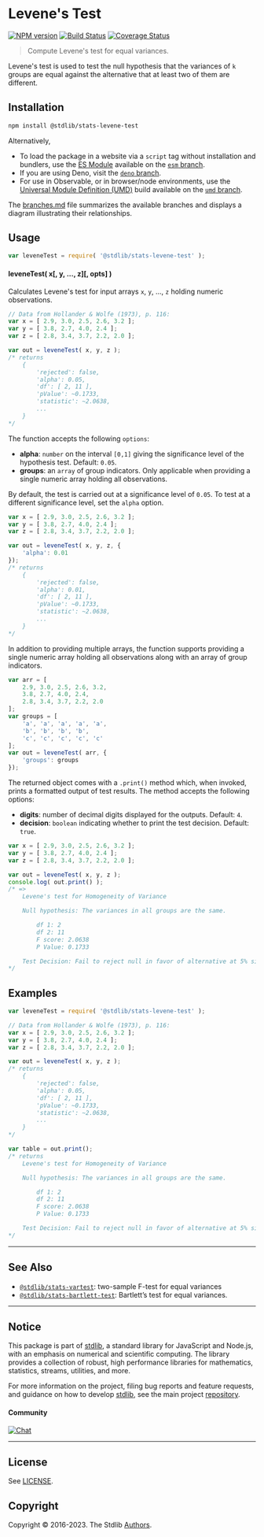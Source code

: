 <!--

@license Apache-2.0

Copyright (c) 2021 The Stdlib Authors.

Licensed under the Apache License, Version 2.0 (the "License");
you may not use this file except in compliance with the License.
You may obtain a copy of the License at

   http://www.apache.org/licenses/LICENSE-2.0

Unless required by applicable law or agreed to in writing, software
distributed under the License is distributed on an "AS IS" BASIS,
WITHOUT WARRANTIES OR CONDITIONS OF ANY KIND, either express or implied.
See the License for the specific language governing permissions and
limitations under the License.

-->

# Levene's Test

[![NPM version][npm-image]][npm-url] [![Build Status][test-image]][test-url] [![Coverage Status][coverage-image]][coverage-url] <!-- [![dependencies][dependencies-image]][dependencies-url] -->

> Compute Levene's test for equal variances.

<section class="intro">

Levene's test is used to test the null hypothesis that the variances of `k` groups are equal against the alternative that at least two of them are different.

</section>

<!-- /.intro -->

<section class="installation">

## Installation

```bash
npm install @stdlib/stats-levene-test
```

Alternatively,

-   To load the package in a website via a `script` tag without installation and bundlers, use the [ES Module][es-module] available on the [`esm` branch][esm-url].
-   If you are using Deno, visit the [`deno` branch][deno-url].
-   For use in Observable, or in browser/node environments, use the [Universal Module Definition (UMD)][umd] build available on the [`umd` branch][umd-url].

The [branches.md][branches-url] file summarizes the available branches and displays a diagram illustrating their relationships.

</section>

<section class="usage">

## Usage

```javascript
var leveneTest = require( '@stdlib/stats-levene-test' );
```

#### leveneTest( x\[, y, ..., z]\[, opts] )

Calculates Levene's test for input arrays `x`, `y`, ..., `z` holding numeric observations. 

```javascript
// Data from Hollander & Wolfe (1973), p. 116:
var x = [ 2.9, 3.0, 2.5, 2.6, 3.2 ];
var y = [ 3.8, 2.7, 4.0, 2.4 ];
var z = [ 2.8, 3.4, 3.7, 2.2, 2.0 ];

var out = leveneTest( x, y, z );
/* returns
    {
        'rejected': false,
        'alpha': 0.05,
        'df': [ 2, 11 ],
        'pValue': ~0.1733,
        'statistic': ~2.0638,
        ...
    }
*/
```

The function accepts the following `options`:

-   **alpha**: `number` on the interval `[0,1]` giving the significance level of the hypothesis test. Default: `0.05`.
-   **groups**: an `array` of group indicators. Only applicable when providing a single numeric array holding all observations.

By default, the test is carried out at a significance level of `0.05`. To test at a different significance level, set the `alpha` option.

```javascript
var x = [ 2.9, 3.0, 2.5, 2.6, 3.2 ];
var y = [ 3.8, 2.7, 4.0, 2.4 ];
var z = [ 2.8, 3.4, 3.7, 2.2, 2.0 ];

var out = leveneTest( x, y, z, {
    'alpha': 0.01
});
/* returns
    {
        'rejected': false,
        'alpha': 0.01,
        'df': [ 2, 11 ],
        'pValue': ~0.1733,
        'statistic': ~2.0638,
        ...
    }
*/
```

In addition to providing multiple arrays, the function supports providing a single numeric array holding all observations along with an array of group indicators.

<!-- eslint-disable array-element-newline -->

```javascript
var arr = [
    2.9, 3.0, 2.5, 2.6, 3.2,
    3.8, 2.7, 4.0, 2.4,
    2.8, 3.4, 3.7, 2.2, 2.0
];
var groups = [
    'a', 'a', 'a', 'a', 'a',
    'b', 'b', 'b', 'b',
    'c', 'c', 'c', 'c', 'c'
];
var out = leveneTest( arr, {
    'groups': groups
});
```

The returned object comes with a `.print()` method which, when invoked, prints a formatted output of test results. The method accepts the following options:

-   **digits**: number of decimal digits displayed for the outputs. Default: `4`.
-   **decision**: `boolean` indicating whether to print the test decision. Default: `true`.

```javascript
var x = [ 2.9, 3.0, 2.5, 2.6, 3.2 ];
var y = [ 3.8, 2.7, 4.0, 2.4 ];
var z = [ 2.8, 3.4, 3.7, 2.2, 2.0 ];

var out = leveneTest( x, y, z );
console.log( out.print() );
/* =>
    Levene's test for Homogeneity of Variance

    Null hypothesis: The variances in all groups are the same.

        df 1: 2
        df 2: 11
        F score: 2.0638
        P Value: 0.1733

    Test Decision: Fail to reject null in favor of alternative at 5% significance level
*/
```

</section>

<!-- /.usage -->

<section class="examples">

## Examples

<!-- eslint no-undef: "error" -->

```javascript
var leveneTest = require( '@stdlib/stats-levene-test' );

// Data from Hollander & Wolfe (1973), p. 116:
var x = [ 2.9, 3.0, 2.5, 2.6, 3.2 ];
var y = [ 3.8, 2.7, 4.0, 2.4 ];
var z = [ 2.8, 3.4, 3.7, 2.2, 2.0 ];

var out = leveneTest( x, y, z );
/* returns
    {
        'rejected': false,
        'alpha': 0.05,
        'df': [ 2, 11 ],
        'pValue': ~0.1733,
        'statistic': ~2.0638,
        ...
    }
*/

var table = out.print();
/* returns
    Levene's test for Homogeneity of Variance

    Null hypothesis: The variances in all groups are the same.

        df 1: 2
        df 2: 11
        F score: 2.0638
        P Value: 0.1733

    Test Decision: Fail to reject null in favor of alternative at 5% significance level
*/
```

</section>

<!-- /.examples -->

<section class="references">

</section>

<!-- /.references -->

<!-- Section for related `stdlib` packages. Do not manually edit this section, as it is automatically populated. -->

<section class="related">

* * *

## See Also

-   <span class="package-name">[`@stdlib/stats-vartest`][@stdlib/stats/vartest]</span><span class="delimiter">: </span><span class="description">two-sample F-test for equal variances</span>
-   <span class="package-name">[`@stdlib/stats-bartlett-test`][@stdlib/stats/bartlett-test]</span><span class="delimiter">: </span><span class="description">Bartlett’s test for equal variances.</span>

</section>

<!-- /.related -->

<!-- Section for all links. Make sure to keep an empty line after the `section` element and another before the `/section` close. -->


<section class="main-repo" >

* * *

## Notice

This package is part of [stdlib][stdlib], a standard library for JavaScript and Node.js, with an emphasis on numerical and scientific computing. The library provides a collection of robust, high performance libraries for mathematics, statistics, streams, utilities, and more.

For more information on the project, filing bug reports and feature requests, and guidance on how to develop [stdlib][stdlib], see the main project [repository][stdlib].

#### Community

[![Chat][chat-image]][chat-url]

---

## License

See [LICENSE][stdlib-license].


## Copyright

Copyright &copy; 2016-2023. The Stdlib [Authors][stdlib-authors].

</section>

<!-- /.stdlib -->

<!-- Section for all links. Make sure to keep an empty line after the `section` element and another before the `/section` close. -->

<section class="links">

[npm-image]: http://img.shields.io/npm/v/@stdlib/stats-levene-test.svg
[npm-url]: https://npmjs.org/package/@stdlib/stats-levene-test

[test-image]: https://github.com/stdlib-js/stats-levene-test/actions/workflows/test.yml/badge.svg?branch=main
[test-url]: https://github.com/stdlib-js/stats-levene-test/actions/workflows/test.yml?query=branch:main

[coverage-image]: https://img.shields.io/codecov/c/github/stdlib-js/stats-levene-test/main.svg
[coverage-url]: https://codecov.io/github/stdlib-js/stats-levene-test?branch=main

<!--

[dependencies-image]: https://img.shields.io/david/stdlib-js/stats-levene-test.svg
[dependencies-url]: https://david-dm.org/stdlib-js/stats-levene-test/main

-->

[chat-image]: https://img.shields.io/gitter/room/stdlib-js/stdlib.svg
[chat-url]: https://app.gitter.im/#/room/#stdlib-js_stdlib:gitter.im

[stdlib]: https://github.com/stdlib-js/stdlib

[stdlib-authors]: https://github.com/stdlib-js/stdlib/graphs/contributors

[umd]: https://github.com/umdjs/umd
[es-module]: https://developer.mozilla.org/en-US/docs/Web/JavaScript/Guide/Modules

[deno-url]: https://github.com/stdlib-js/stats-levene-test/tree/deno
[umd-url]: https://github.com/stdlib-js/stats-levene-test/tree/umd
[esm-url]: https://github.com/stdlib-js/stats-levene-test/tree/esm
[branches-url]: https://github.com/stdlib-js/stats-levene-test/blob/main/branches.md

[stdlib-license]: https://raw.githubusercontent.com/stdlib-js/stats-levene-test/main/LICENSE

<!-- <related-links> -->

[@stdlib/stats/vartest]: https://github.com/stdlib-js/stats-vartest

[@stdlib/stats/bartlett-test]: https://github.com/stdlib-js/stats-bartlett-test

<!-- </related-links> -->

</section>

<!-- /.links -->
